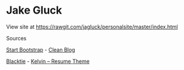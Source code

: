 # Jake Gluck

View site at https://rawgit.com/jagluck/personalsite/master/index.html

Sources


[Start Bootstrap](http://startbootstrap.com/) - [Clean Blog](http://startbootstrap.com/template-overviews/clean-blog/)

[Blacktie](http://blacktie.co) - [Kelvin – Resume Theme](http://blacktie.co/2013/10/kelvin-resume-theme/)

